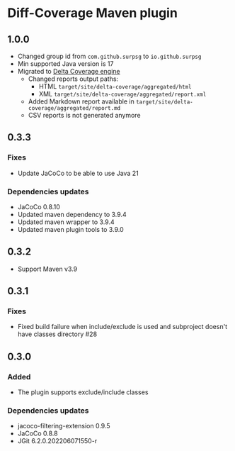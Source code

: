 # Diff-Coverage Maven plugin

## 1.0.0

- Changed group id from `com.github.surpsg` to `io.github.surpsg`
- Min supported Java version is 17
- Migrated to [Delta Coverage engine](https://github.com/gw-kit/delta-coverage-plugin)
  - Changed reports output paths:
    - HTML `target/site/delta-coverage/aggregated/html`
    - XML `target/site/delta-coverage/aggregated/report.xml`
  - Added Markdown report available in `target/site/delta-coverage/aggregated/report.md`
  - CSV reports is not generated anymore

## 0.3.3

### Fixes
- Update JaCoCo to be able to use Java 21

### Dependencies updates
- JaCoCo 0.8.10
- Updated maven dependency to 3.9.4
- Updated maven wrapper to 3.9.4
- Updated maven plugin tools to 3.9.0


## 0.3.2

- Support Maven v3.9


## 0.3.1

### Fixes
- Fixed build failure when include/exclude is used and subproject doesn't have classes directory #28


## 0.3.0

### Added
- The plugin supports exclude/include classes

### Dependencies updates
- jacoco-filtering-extension 0.9.5
- JaCoCo 0.8.8
- JGit 6.2.0.202206071550-r
